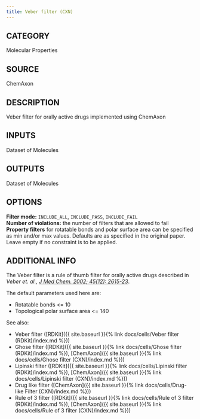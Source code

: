 ```yaml
---
title: Veber filter (CXN)
---
```


## CATEGORY
Molecular Properties

## SOURCE
ChemAxon

## DESCRIPTION
Veber filter for orally active drugs implemented using ChemAxon

## INPUTS
Dataset of Molecules

## OUTPUTS
Dataset of Molecules

## OPTIONS


**Filter mode:** `INCLUDE_ALL`, `INCLUDE_PASS`, `INCLUDE_FAIL`<br>
**Number of violations:** the number of filters that are allowed to fail<br>
**Property filters** for rotatable bonds and polar surface area can be specified as min and/or max values. Defaults are as specified in the original paper. Leave empty if no constraint is to be applied.

## ADDITIONAL INFO

The Veber filter is a rule of thumb filter for orally active drugs described in <cite>Veber et. al., [J Med Chem. 2002; 45(12): 2615-23](https://www.ncbi.nlm.nih.gov/pubmed/12036371)</cite>.

The default parameters used here are:

- Rotatable bonds <= 10
- Topological polar surface area <= 140

See also:

- Veber filter ([RDKit]({{ site.baseurl }}{% link docs/cells/Veber filter (RDKit)/index.md %}))
- Ghose filter ([RDKit]({{ site.baseurl }}{% link docs/cells/Ghose filter (RDKit)/index.md %}), [ChemAxon]({{ site.baseurl }}{% link docs/cells/Ghose filter (CXN)/index.md %}))
- Lipinski filter ([RDKit]({{ site.baseurl }}{% link docs/cells/Lipinski filter (RDKit)/index.md %}), [ChemAxon]({{ site.baseurl }}{% link docs/cells/Lipinski filter (CXN)/index.md %}))
- Drug like filter ([ChemAxon]({{ site.baseurl }}{% link docs/cells/Drug-like Filter (CXN)/index.md %}))
- Rule of 3 filter ([RDKit]({{ site.baseurl }}{% link docs/cells/Rule of 3 filter (RDKit)/index.md %}), [ChemAxon]({{ site.baseurl }}{% link docs/cells/Rule of 3 filter (CXN)/index.md %}))
